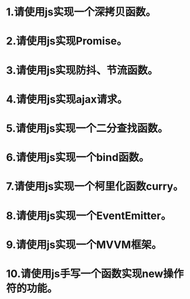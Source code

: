 # 1.请使用js实现一个深拷贝函数。
# 2.请使用js实现Promise。
# 3.请使用js实现防抖、节流函数。
# 4.请使用js实现ajax请求。
# 5.请使用js实现一个二分查找函数。
# 6.请使用js实现一个bind函数。
# 7.请使用js实现一个柯里化函数curry。
# 8.请使用js实现一个EventEmitter。
# 9.请使用js实现一个MVVM框架。
# 10.请使用js手写一个函数实现new操作符的功能。
